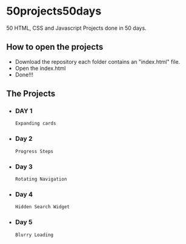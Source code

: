 # 50projects50days

50 HTML, CSS and Javascript Projects done in 50 days.

## How to open the projects

- Download the repository each folder contains an "index.html" file.
- Open the index.html
- Done!!!

## The Projects

- ### DAY 1
      Expanding cards
- ### Day 2
      Progress Steps
- ### Day 3
      Rotating Navigation
- ### Day 4
      Hidden Search Widget
- ### Day 5
      Blurry Loading
